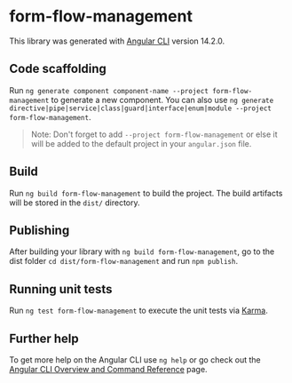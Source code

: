 # form-flow-management

This library was generated with [Angular CLI](https://github.com/angular/angular-cli) version
14.2.0.

## Code scaffolding

Run `ng generate component component-name --project form-flow-management` to generate a new
component. You can also use
`ng generate directive|pipe|service|class|guard|interface|enum|module --project form-flow-management`.

> Note: Don't forget to add `--project form-flow-management` or else it will be added to the default
> project in your `angular.json` file.

## Build

Run `ng build form-flow-management` to build the project. The build artifacts will be stored in the
`dist/` directory.

## Publishing

After building your library with `ng build form-flow-management`, go to the dist folder
`cd dist/form-flow-management` and run `npm publish`.

## Running unit tests

Run `ng test form-flow-management` to execute the unit tests via
[Karma](https://karma-runner.github.io).

## Further help

To get more help on the Angular CLI use `ng help` or go check out the
[Angular CLI Overview and Command Reference](https://angular.io/cli) page.
